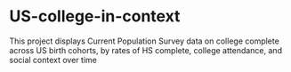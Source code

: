 US-college-in-context
=====================

This project displays Current Population Survey data on college complete across US birth cohorts, by rates of HS complete, college attendance, and social context over time
